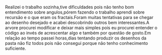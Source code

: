 Realizei o trabalho sozinha,tive dificuldades pois não tenho bom entendimento sobre angulos,pórem fazendo o trabalho aprendi
sobre recursão e o que eram os fractais.Foram muitas tentativas para se chegar ao desenho desejado e acabei descobrindo outros
bem interessantes.A arvore procurei modificar e deixar mais simples pois eu procurei entender o código ao invés de acrescentar algo e também por questão de gosto.Em relação ao tempo passei horas,dias tentando produzir os desenhos da pasta não fiz todos pois não consegui porque não tenho conhecimento suficiente.
